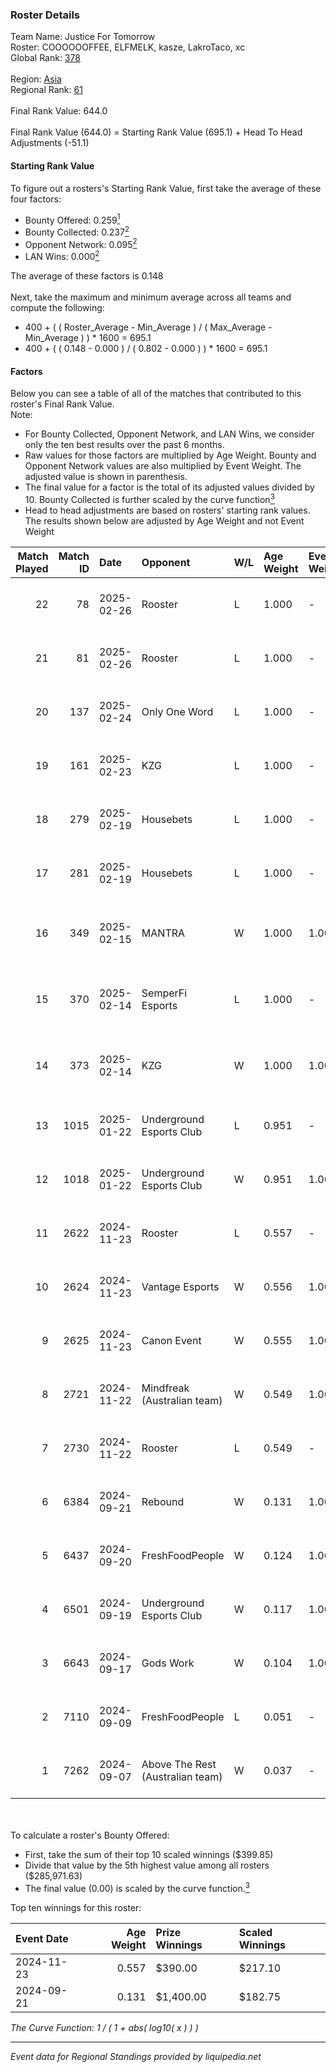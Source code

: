 ### Roster Details<br />
Team Name: Justice For Tomorrow<br />
Roster: COOOOOOFFEE, ELFMELK, kasze, LakroTaco, xc<br />
Global Rank: [378](../../standings_global_2025_02_28.md)<br />
<br />
Region: [Asia]( ../../standings_asia_2025_02_28.md)<br />
Regional Rank: [61]( ../../standings_asia_2025_02_28.md)<br />
<br />
Final Rank Value:  644.0<br />
<br />
Final Rank Value (644.0) = Starting Rank Value (695.1) + Head To Head Adjustments (-51.1)<br />

#### Starting Rank Value<br />
To figure out a rosters's Starting Rank Value, first take the average of these four factors:<br />
- Bounty Offered: 0.259[<sup>1</sup>](#table2)
- Bounty Collected: 0.237[<sup>2</sup>](#table1)
- Opponent Network: 0.095[<sup>2</sup>](#table1)
- LAN Wins: 0.000[<sup>2</sup>](#table1)

The average of these factors is 0.148<br />
<br />
Next, take the maximum and minimum average across all teams and compute the following:<br />
- 400 + ( ( Roster_Average - Min_Average ) / ( Max_Average - Min_Average ) ) * 1600 = 695.1
- 400 + ( ( 0.148 - 0.000 ) / ( 0.802 - 0.000 ) ) * 1600 = 695.1


#### Factors<br />
Below you can see a table of all of the matches that contributed to this roster's Final Rank Value.<br />
Note:<br />

- For Bounty Collected, Opponent Network, and LAN Wins, we consider only the ten best results over the past 6 months.
- Raw values for those factors are multiplied by Age Weight. Bounty and Opponent Network values are also multiplied by Event Weight. The adjusted value is shown in parenthesis.
- The final value for a factor is the total of its adjusted values divided by 10. Bounty Collected is further scaled by the curve function[<sup>3</sup>](#curveFunction)
- Head to head adjustments are based on rosters' starting rank values. The results shown below are adjusted by Age Weight and not Event Weight
<span id="table1"></span><br />


| Match Played | Match ID | Date       | Opponent                         | W/L | Age Weight | Event Weight | Bounty Collected | Opponent Network | LAN Wins  | H2H Adj. | Roster                                           |
| -: | -: | :- | :- | :- | :- | :- | :- | :- | :- | -: | :- |
|           22 |       78 | 2025-02-26 | Rooster                          | L   | 1.000      | -            | -                | -                | -         |    -8.53 | COOOOOOFFEE, ELFMELK, kasze, LakroTaco, xc       |
|           21 |       81 | 2025-02-26 | Rooster                          | L   | 1.000      | -            | -                | -                | -         |    -9.16 | COOOOOOFFEE, ELFMELK, kasze, LakroTaco, xc       |
|           20 |      137 | 2025-02-24 | Only One Word                    | L   | 1.000      | -            | -                | -                | -         |   -13.93 | COOOOOOFFEE, ELFMELK, kasze, LakroTaco, xc       |
|           19 |      161 | 2025-02-23 | KZG                              | L   | 1.000      | -            | -                | -                | -         |   -16.23 | COOOOOOFFEE, ELFMELK, kasze, LakroTaco, xc       |
|           18 |      279 | 2025-02-19 | Housebets                        | L   | 1.000      | -            | -                | -                | -         |   -13.06 | COOOOOOFFEE, ELFMELK, kasze, LakroTaco, xc       |
|           17 |      281 | 2025-02-19 | Housebets                        | L   | 1.000      | -            | -                | -                | -         |   -14.25 | COOOOOOFFEE, ELFMELK, kasze, LakroTaco, xc       |
|           16 |      349 | 2025-02-15 | MANTRA                           | W   | 1.000      | 1.000        | 0.000 (0.000)    | 0.187 (0.187)    | 0 (0.000) |    11.91 | bixiaoxi, COOOOOOFFEE, ELFMELK, kasze, LakroTaco |
|           15 |      370 | 2025-02-14 | SemperFi Esports                 | L   | 1.000      | -            | -                | -                | -         |   -14.60 | bixiaoxi, COOOOOOFFEE, ELFMELK, kasze, LakroTaco |
|           14 |      373 | 2025-02-14 | KZG                              | W   | 1.000      | 1.000        | 0.001 (0.001)    | 0.226 (0.226)    | 0 (0.000) |    15.24 | bixiaoxi, COOOOOOFFEE, ELFMELK, kasze, LakroTaco |
|           13 |     1015 | 2025-01-22 | Underground Esports Club         | L   | 0.951      | -            | -                | -                | -         |   -16.93 | COOOOOOFFEE, ELFMELK, kasze, LakroTaco, xc       |
|           12 |     1018 | 2025-01-22 | Underground Esports Club         | W   | 0.951      | 1.000        | 0.001 (0.001)    | 0.256 (0.244)    | 0 (0.000) |    12.92 | COOOOOOFFEE, ELFMELK, kasze, LakroTaco, xc       |
|           11 |     2622 | 2024-11-23 | Rooster                          | L   | 0.557      | -            | -                | -                | -         |    -6.19 | COOOOOOFFEE, ELFMELK, kasze, LarkoTaco, Xinji    |
|           10 |     2624 | 2024-11-23 | Vantage Esports                  | W   | 0.556      | 1.000        | 0.004 (0.002)    | 0.326 (0.181)    | 0 (0.000) |    10.03 | COOOOOOFFEE, ELFMELK, kasze, LarkoTaco, Xinji    |
|            9 |     2625 | 2024-11-23 | Canon Event                      | W   | 0.555      | 1.000        | 0.000 (0.000)    | 0.027 (0.015)    | 0 (0.000) |     4.49 | COOOOOOFFEE, ELFMELK, kasze, LarkoTaco, Xinji    |
|            8 |     2721 | 2024-11-22 | Mindfreak (Australian team)      | W   | 0.549      | 1.000        | 0.002 (0.001)    | 0.162 (0.089)    | 0 (0.000) |    11.01 | COOOOOOFFEE, ELFMELK, kasze, LarkoTaco, Xinji    |
|            7 |     2730 | 2024-11-22 | Rooster                          | L   | 0.549      | -            | -                | -                | -         |    -5.97 | COOOOOOFFEE, ELFMELK, kasze, LarkoTaco, Xinji    |
|            6 |     6384 | 2024-09-21 | Rebound                          | W   | 0.131      | 1.000        | 0.000 (0.000)    | 0.041 (0.005)    | 0 (0.000) |     1.09 | COOOOOOFFEE, kasze, LakroTaco, xc, Xinji         |
|            5 |     6437 | 2024-09-20 | FreshFoodPeople                  | W   | 0.124      | 1.000        | 0.000 (0.000)    | 0.004 (0.001)    | 0 (0.000) |     0.91 | COOOOOOFFEE, kasze, LakroTaco, xc, Xinji         |
|            4 |     6501 | 2024-09-19 | Underground Esports Club         | W   | 0.117      | 1.000        | 0.000 (0.000)    | 0.007 (0.001)    | 0 (0.000) |     0.60 | COOOOOOFFEE, kasze, LakroTaco, xc, Xinji         |
|            3 |     6643 | 2024-09-17 | Gods Work                        | W   | 0.104      | 1.000        | 0.000 (0.000)    | 0.034 (0.004)    | 0 (0.000) |     0.53 | COOOOOOFFEE, kasze, LakroTaco, xc, Xinji         |
|            2 |     7110 | 2024-09-09 | FreshFoodPeople                  | L   | 0.051      | -            | -                | -                | -         |    -1.22 | COOOOOOFFEE, kasze, LakroTaco, xc, Xinji         |
|            1 |     7262 | 2024-09-07 | Above The Rest (Australian team) | W   | 0.037      | -            | -                | -                | -         |     0.19 | COOOOOOFFEE, kasze, LakroTaco, xc, Xinji         |

<br />
<span id="table2"></span><br />
To calculate a roster's Bounty Offered:<br />

- First, take the sum of their top 10 scaled winnings ($399.85)
- Divide that value by the 5th highest value among all rosters ($285,971.63)
- The final value (0.00) is scaled by the curve function.[<sup>3</sup>](#curveFunction)

Top ten winnings for this roster:<br />

| Event Date | Age Weight | Prize Winnings | Scaled Winnings |
| :- | -: | :- | :- |
| 2024-11-23 |      0.557 | $390.00        | $217.10         |
| 2024-09-21 |      0.131 | $1,400.00      | $182.75         |


<span id="curveFunction"></span>_The Curve Function: 1 / ( 1 + abs( log10( x ) ) )_<br />

---
_Event data for Regional Standings provided by liquipedia.net_<br />
